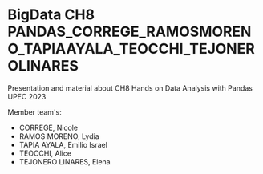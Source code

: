 # BigData CH8 PANDAS_CORREGE_RAMOSMORENO_TAPIAAYALA_TEOCCHI_TEJONEROLINARES
Presentation and material about CH8 Hands on Data Analysis with Pandas UPEC 2023

Member team's: 
- CORREGE, Nicole
- RAMOS MORENO, Lydia
- TAPIA AYALA, Emilio Israel
- TEOCCHI, Alice
- TEJONERO LINARES, Elena
